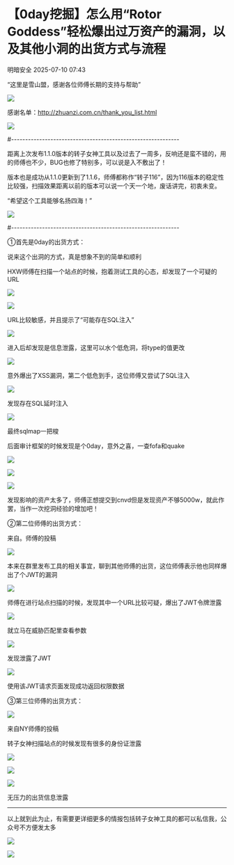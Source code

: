 #  【0day挖掘】怎么用“Rotor Goddess”轻松爆出过万资产的漏洞，以及其他小洞的出货方式与流程  
 明暗安全   2025-07-10 07:43  
  
“这里是雪山盟，感谢各位师傅长期的支持与帮助”  
  
![](https://mmbiz.qpic.cn/sz_mmbiz_png/MwxaTtRUcewKQFGd2JvgS2u18V1ibOVhAzjS04W5sibB8eH3aic5Lhdiapj8Nc1YkFaS8UicBBqWic9lsoqrdCBmAXlg/640?wx_fmt=png&from=appmsg "")  
  
感谢名单：http://zhuanzi.com.cn/thank_you_list.html  
  
![](https://mmbiz.qpic.cn/sz_mmbiz_jpg/MwxaTtRUcewKQFGd2JvgS2u18V1ibOVhAAPTzNib8EAhicFKicIekdxfbMrx5SN8GRJ1oOo5Sq5g0zkKiarBlO7otjA/640?wx_fmt=jpeg&from=appmsg "")  
  
  
#------------------------------------------------------------  
  
距离上次发布1.1.0版本的转子女神工具以及过去了一周多，反响还是蛮不错的，用的师傅也不少，BUG也修了特别多，可以说是入不敷出了！  
  
版本也是成功从1.1.0更新到了1.1.6，师傅都称作“转子116”，因为116版本的稳定性比较强，扫描效果距离以前的版本可以说一个天一个地，废话讲完，初衷未变。  
  
“希望这个工具能够名扬四海！”  
  
![](https://mmbiz.qpic.cn/sz_mmbiz_gif/MwxaTtRUcewKQFGd2JvgS2u18V1ibOVhA6kDX0YtFlDldvVSSaC4wJCaWVN0j5f5P2ibdftqDAOfusgw0vJoPFlA/640?wx_fmt=gif&from=appmsg "")  
  
  
  
#------------------------------------------------------------  
  
  
①首先是0day的出货方式：  
  
说来这个出洞的方式，真是想象不到的简单和顺利  
  
HXW师傅在扫描一个站点的时候，抱着测试工具的心态，却发现了一个可疑的URL  
  
![](https://mmbiz.qpic.cn/sz_mmbiz_png/MwxaTtRUcewKQFGd2JvgS2u18V1ibOVhA92to96JOCQf5p7m4yFt42FbwXj0gx9I6OSzewlZbmxBDdZb3iblrULw/640?wx_fmt=png&from=appmsg "")  
  
![](https://mmbiz.qpic.cn/sz_mmbiz_png/MwxaTtRUcewKQFGd2JvgS2u18V1ibOVhAC0k3ovdoaj7GrAYnAh2YayF4nOsmhDo74FAxcBvunnUjvy0VCib12Xw/640?wx_fmt=png&from=appmsg "")  
  
URL比较敏感，并且提示了“可能存在SQL注入”  
  
![](https://mmbiz.qpic.cn/sz_mmbiz_png/MwxaTtRUcewKQFGd2JvgS2u18V1ibOVhACeZMwHicFEAibHVpJhjlsYcBAvDXWeK619klez2sgBaeXaicu1vyyGszA/640?wx_fmt=png&from=appmsg "")  
  
进入后却发现是信息泄露，这里可以水个低危洞，将type的值更改  
  
![](https://mmbiz.qpic.cn/sz_mmbiz_png/MwxaTtRUcewKQFGd2JvgS2u18V1ibOVhA3XtEmlTvOoiaVrDP3JUB9ZQPDVfZYUiaFPrj1aFm3YcvEu9l0Nkv5TmA/640?wx_fmt=png&from=appmsg "")  
  
意外爆出了XSS漏洞，第二个低危到手，这位师傅又尝试了SQL注入  
  
![](https://mmbiz.qpic.cn/sz_mmbiz_png/MwxaTtRUcewKQFGd2JvgS2u18V1ibOVhAw9I34t8yx0wKAIf1Z1A4vkBhIKmF8qyonO3kggvbY6q8dqQlofeGzA/640?wx_fmt=png&from=appmsg "")  
  
发现存在SQL延时注入  
  
![](https://mmbiz.qpic.cn/sz_mmbiz_png/MwxaTtRUcewKQFGd2JvgS2u18V1ibOVhAQzwMs2hm4iatu49aodsVBMC5lPVg3YP0QOdb7fM1jKUGHmk07A6bZdA/640?wx_fmt=png&from=appmsg "")  
  
最终sqlmap一把梭  
  
后面审计框架的时候发现是个0day，意外之喜，一查fofa和quake  
  
![](https://mmbiz.qpic.cn/sz_mmbiz_png/MwxaTtRUcewKQFGd2JvgS2u18V1ibOVhAKeLibNEETmtnv7eiagFReKaZDPMYpd06I4PfAjOmk7pGib4dyLttP5cGQ/640?wx_fmt=png&from=appmsg "")  
  
![](https://mmbiz.qpic.cn/sz_mmbiz_png/MwxaTtRUcewKQFGd2JvgS2u18V1ibOVhAb3k49C3pGxQNAj22o8CiaAFE5v3QDk1iaqOtxyUtMw4534zfWTNEibaqw/640?wx_fmt=png&from=appmsg "")  
  
![](https://mmbiz.qpic.cn/sz_mmbiz_png/MwxaTtRUcewKQFGd2JvgS2u18V1ibOVhAdibwdcvuBc4R7RmNaOXfWibEpr7HqD1jjYZYXZyoU6NSeSmdiaHSRVfiaw/640?wx_fmt=png&from=appmsg "")  
  
  
发现影响的资产太多了，师傅正想提交到cnvd但是发现资产不够5000w，就此作罢，当作一次挖洞经验的增加吧！  
  
②第二位师傅的出货方式：  
  
来自。师傅的投稿  
  
![](https://mmbiz.qpic.cn/sz_mmbiz_png/MwxaTtRUcewKQFGd2JvgS2u18V1ibOVhAz4niaSS5tG6LuTI91TPZfNq51U6JVUWaOnUicS9WemAwjIB440KiaBMwA/640?wx_fmt=png&from=appmsg "")  
  
本来在群里发布工具的相关事宜，聊到其他师傅的出货，这位师傅表示他也同样爆出了个JWT的漏洞  
  
![](https://mmbiz.qpic.cn/sz_mmbiz_png/MwxaTtRUcewKQFGd2JvgS2u18V1ibOVhARgrRG20eHRGIib6u9Cul0RHNDPic07YsrmAXadVBest2HORev2jDhf5Q/640?wx_fmt=png&from=appmsg "")  
  
师傅在进行站点扫描的时候，发现其中一个URL比较可疑，爆出了JWT令牌泄露  
  
![](https://mmbiz.qpic.cn/sz_mmbiz_png/MwxaTtRUcewKQFGd2JvgS2u18V1ibOVhAhfdIY0wdw2vVKpgHrjyZ4zvOpX2MtxeoYq3qz4eJrTSOmhic2bZHIpQ/640?wx_fmt=png&from=appmsg "")  
  
就立马在威胁匹配里查看参数  
  
![](https://mmbiz.qpic.cn/sz_mmbiz_png/MwxaTtRUcewKQFGd2JvgS2u18V1ibOVhA04TTZfoOgNtg7fF1wGkOdYD4LPYZxpZibiaVQtofeFU4RTqGVGkdNM9g/640?wx_fmt=png&from=appmsg "")  
  
发现泄露了JWT  
  
![](https://mmbiz.qpic.cn/sz_mmbiz_png/MwxaTtRUcewKQFGd2JvgS2u18V1ibOVhA3kNvR59lMoAxw19nxp6ph1j5FMm6pqMZ4BDFF5FwSmN3ZCDkNf3wJQ/640?wx_fmt=png&from=appmsg "")  
  
使用该JWT请求页面发现成功返回权限数据  
  
③第三位师傅的出货方式：  
  
![](https://mmbiz.qpic.cn/sz_mmbiz_png/MwxaTtRUceyG7X0leiaEZO1DX6b0xibar3m3GfCtqjxR6RUXOrQXmD51Xl2B5F5XIG0pjQzXDqiapcN8GvX18Gwkw/640?wx_fmt=png&from=appmsg "")  
  
来自NY师傅的投稿  
  
转子女神扫描站点的时候发现有很多的身份证泄露  
  
![](https://mmbiz.qpic.cn/sz_mmbiz_png/MwxaTtRUceyG7X0leiaEZO1DX6b0xibar3sTH8ZGRfHWwLwavg8u2ukfquZajJgsGNXrvSBgHqhPic6TDG142jBlw/640?wx_fmt=png&from=appmsg "")  
  
![](https://mmbiz.qpic.cn/sz_mmbiz_png/MwxaTtRUcezL4VPU9U05ghXZIM3QRRUiazsUR6kbmmmsXTfxgVp4icmHM3s5LRC5R6W5VHxeKrykmXKN9hFUnLicQ/640?wx_fmt=png&from=appmsg "")  
  
![](https://mmbiz.qpic.cn/sz_mmbiz_png/MwxaTtRUcezL4VPU9U05ghXZIM3QRRUiakz5RAhElvia1ce3eu7Im0wPE8TJBLyiaQDZHaic6zibJ3uibfLBQAAAK2qA/640?wx_fmt=png&from=appmsg "")  
  
无压力的出货信息泄露  
  
-----------------------------------------------------------  
  
以上就到此为止，有需要更详细更多的情报包括转子女神工具的都可以私信我，公众号不方便发太多  
  
![](https://mmbiz.qpic.cn/sz_mmbiz_jpg/MwxaTtRUcezL4VPU9U05ghXZIM3QRRUiaicujd9PTVZyricCq8WgI488vBgLnUnKBlcUFekrWRHs1gg8VO54fvEOQ/640?wx_fmt=jpeg&from=appmsg "")  
  
![](https://mmbiz.qpic.cn/sz_mmbiz_gif/MwxaTtRUcezL4VPU9U05ghXZIM3QRRUiakpspicGxFtIAibU37gz0iaBxhkJDqGwtbJarRNxBbcNRE79JthZLFCpAA/640?wx_fmt=gif&from=appmsg "")  
  
  
   
  
  
  
